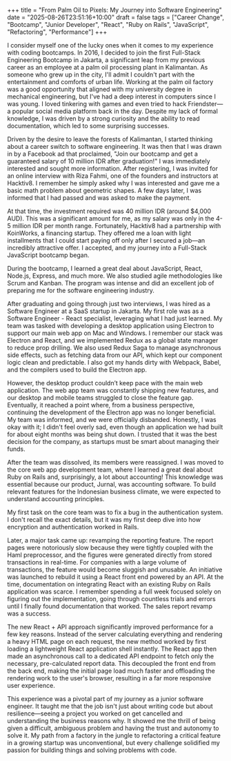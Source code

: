 +++
title = "From Palm Oil to Pixels: My Journey into Software Engineering"
date = "2025-08-26T23:51:16+10:00"
draft = false
tags = ["Career Change", "Bootcamp", "Junior Developer", "React", "Ruby on Rails", "JavaScript", "Refactoring", "Performance"]
+++

I consider myself one of the lucky ones when it comes to my experience with coding bootcamps. In 2016, I decided to join the first Full-Stack Engineering Bootcamp in Jakarta, a significant leap from my previous career as an employee at a palm oil processing plant in Kalimantan. As someone who grew up in the city, I'll admit I couldn't part with the entertainment and comforts of urban life. Working at the palm oil factory was a good opportunity that aligned with my university degree in mechanical engineering, but I've had a deep interest in computers since I was young. I loved tinkering with games and even tried to hack Friendster—a popular social media platform back in the day. Despite my lack of formal knowledge, I was driven by a strong curiosity and the ability to read documentation, which led to some surprising successes.

Driven by the desire to leave the forests of Kalimantan, I started thinking about a career switch to software engineering. It was then that I was drawn in by a Facebook ad that proclaimed, "Join our bootcamp and get a guaranteed salary of 10 million IDR after graduation!" I was immediately interested and sought more information. After registering, I was invited for an online interview with Riza Fahmi, one of the founders and instructors at Hacktiv8. I remember he simply asked why I was interested and gave me a basic math problem about geometric shapes. A few days later, I was informed that I had passed and was asked to make the payment.

At that time, the investment required was 40 million IDR (around $4,000 AUD). This was a significant amount for me, as my salary was only in the 4-5 million IDR per month range. Fortunately, Hacktiv8 had a partnership with KoinWorks, a financing startup. They offered me a loan with light installments that I could start paying off only after I secured a job—an incredibly attractive offer. I accepted, and my journey into a Full-Stack JavaScript bootcamp began.

During the bootcamp, I learned a great deal about JavaScript, React, Node.js, Express, and much more. We also studied agile methodologies like Scrum and Kanban. The program was intense and did an excellent job of preparing me for the software engineering industry.

After graduating and going through just two interviews, I was hired as a Software Engineer at a SaaS startup in Jakarta. My first role was as a Software Engineer - React specialist, leveraging what I had just learned. My team was tasked with developing a desktop application using Electron to support our main web app on Mac and Windows. I remember our stack was Electron and React, and we implemented Redux as a global state manager to reduce prop drilling. We also used Redux Saga to manage asynchronous side effects, such as fetching data from our API, which kept our component logic clean and predictable. I also got my hands dirty with Webpack, Babel, and the compilers used to build the Electron app.

However, the desktop product couldn’t keep pace with the main web application. The web app team was constantly shipping new features, and our desktop and mobile teams struggled to close the feature gap. Eventually, it reached a point where, from a business perspective, continuing the development of the Electron app was no longer beneficial. My team was informed, and we were officially disbanded. Honestly, I was okay with it; I didn't feel overly sad, even though an application we had built for about eight months was being shut down. I trusted that it was the best decision for the company, as startups must be smart about managing their funds.

After the team was dissolved, its members were reassigned. I was moved to the core web app development team, where I learned a great deal about Ruby on Rails and, surprisingly, a lot about accounting! This knowledge was essential because our product, Jurnal, was accounting software. To build relevant features for the Indonesian business climate, we were expected to understand accounting principles.

My first task on the core team was to fix a bug in the authentication system. I don't recall the exact details, but it was my first deep dive into how encryption and authentication worked in Rails.

Later, a major task came up: revamping the reporting feature. The report pages were notoriously slow because they were tightly coupled with the Haml preprocessor, and the figures were generated directly from stored transactions in real-time. For companies with a large volume of transactions, the feature would become sluggish and unusable. An initiative was launched to rebuild it using a React front end powered by an API. At the time, documentation on integrating React with an existing Ruby on Rails application was scarce. I remember spending a full week focused solely on figuring out the implementation, going through countless trials and errors until I finally found documentation that worked. The sales report revamp was a success.

The new React + API approach significantly improved performance for a few key reasons. Instead of the server calculating everything and rendering a heavy HTML page on each request, the new method worked by first loading a lightweight React application shell instantly. The React app then made an asynchronous call to a dedicated API endpoint to fetch only the necessary, pre-calculated report data. This decoupled the front end from the back end, making the initial page load much faster and offloading the rendering work to the user's browser, resulting in a far more responsive user experience.

This experience was a pivotal part of my journey as a junior software engineer. It taught me that the job isn't just about writing code but about resilience—seeing a project you worked on get cancelled and understanding the business reasons why. It showed me the thrill of being given a difficult, ambiguous problem and having the trust and autonomy to solve it. My path from a factory in the jungle to refactoring a critical feature in a growing startup was unconventional, but every challenge solidified my passion for building things and solving problems with code.